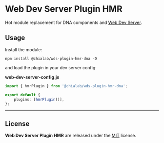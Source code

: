# Web Dev Server Plugin HMR

Hot module replacement for DNA components and [Web Dev Server](https://modern-web.dev/docs/dev-server/overview/).

## Usage

Install the module:

```
npm install @chialab/wds-plugin-hmr-dna -D
```

and load the plugin in your dev server config:

**web-dev-server-config.js**

```ts
import { hmrPlugin } from '@chialab/wds-plugin-hmr-dna';

export default {
    plugins: [hmrPlugin()],
};
```

---

## License

**Web Dev Server Plugin HMR** are released under the [MIT](https://github.com/chialab/dna-tools/blob/main/LICENSE) license.
